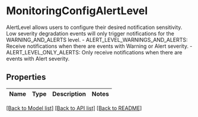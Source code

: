 # MonitoringConfigAlertLevel

AlertLevel allows users to configure their desired notification sensitivity. Low severity degradation events will only trigger notifications for the WARNING_AND_ALERTS level.   - ALERT_LEVEL_WARNINGS_AND_ALERTS: Receive notifications when there are events with Warning or Alert severity.  - ALERT_LEVEL_ONLY_ALERTS: Only receive notifications when there are events with Alert severity.

## Properties

Name | Type | Description | Notes
------------ | ------------- | ------------- | -------------

[[Back to Model list]](../README.md#documentation-for-models) [[Back to API list]](../README.md#documentation-for-api-endpoints) [[Back to README]](../README.md)

